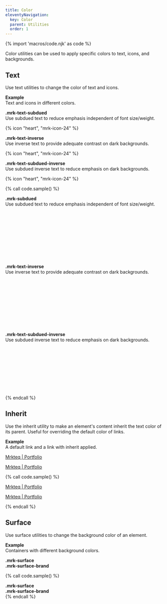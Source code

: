 ```yaml
---
title: Color
eleventyNavigation:
  key: Color
  parent: Utilities
  order: 1
---
```


{% import 'macros/code.njk' as code %}

Color utilities can be used to apply specific colors to text, icons, and backgrounds.

## Text

Use text utilities to change the color of text and icons.

**Example**  
Text and icons in different colors.

<div class="doc-example mrk-flow">
  <div class="mrk-surface mrk-inset-square mrk-text-subdued">
    <p><strong>.mrk-text-subdued</strong><br>
    Use subdued text to reduce emphasis independent of font size/weight.</p>
    {% icon "heart", "mrk-icon-24" %}
  </div>
  <div class="mrk-surface-brand mrk-inset-square mrk-text-inverse">
    <p><strong>.mrk-text-inverse</strong><br>
    Use inverse text to provide adequate contrast on dark backgrounds.</p>
    {% icon "heart", "mrk-icon-24" %}
  </div>
  <div class="mrk-surface-brand mrk-inset-square mrk-text-subdued-inverse">
    <p><strong>.mrk-text-subdued-inverse</strong><br>
    Use subdued inverse text to reduce emphasis on dark backgrounds.</p>
    {% icon "heart", "mrk-icon-24" %}
  </div>
</div>

{% call code.sample() %}
<div class="mrk-surface mrk-text-subdued">
  <p><strong>.mrk-subdued</strong><br>
  Use subdued text to reduce emphasis independent of font size/weight.</p>
  <svg aria-hidden="true" class="mrk-icon-24">
    <title>heart</title>
    <use xlink:href="#heart"></use>
  </svg>
</div>
<div class="mrk-surface-brand mrk-text-inverse">
  <p><strong>.mrk-text-inverse</strong><br>
  Use inverse text to provide adequate contrast on dark backgrounds.</p>
  <svg aria-hidden="true" class="mrk-icon-24">
    <title>heart</title>
    <use xlink:href="#heart"></use>
  </svg>
</div>
<div class="mrk-surface-brand mrk-text-subdued-inverse">
  <p><strong>.mrk-text-subdued-inverse</strong><br>
  Use subdued inverse text to reduce emphasis on dark backgrounds.</p>
  <svg aria-hidden="true" class="mrk-icon-24">
    <title>heart</title>
    <use xlink:href="#heart"></use>
  </svg>
</div>
{% endcall %}

## Inherit

Use the inherit utility to make an element's content inherit the text color of its parent. Useful for overriding the default color of links.

**Example**  
A default link and a link with inherit applied.

<div class="doc-example mrk-flow">
  <p><a href="https://mrkteq.netlify.app">Mrkteq | Portfolio</a></p>
  <p><a href="https://mrkteq.netlify.app" class="mrk-text-inherit">Mrkteq | Portfolio</a></p>
</div>

{% call code.sample() %}
<p><a href="https://mrkteq.netlify.app">Mrkteq | Portfolio</a></p>
<p><a href="https://mrkteq.netlify.app" class="mrk-text-inherit">Mrkteq | Portfolio</a></p>
{% endcall %}

## Surface

Use surface utilities to change the background color of an element.

**Example**  
Containers with different background colors.

<div class="doc-example mrk-flow">
  <div class="doc-bordered mrk-surface mrk-inset-square">
    <strong>.mrk-surface</strong>
  </div>
  <div class="doc-bordered mrk-surface-brand mrk-inset-square mrk-text-inverse">
    <strong>.mrk-surface-brand</strong>
  </div>
</div>

{% call code.sample() %}
<div class="mrk-surface mrk-inset-square">
  <strong>.mrk-surface</strong>
</div>
<div class="mrk-surface-brand mrk-inset-square mrk-text-inverse">
  <strong>.mrk-surface-brand</strong>
</div>
{% endcall %}